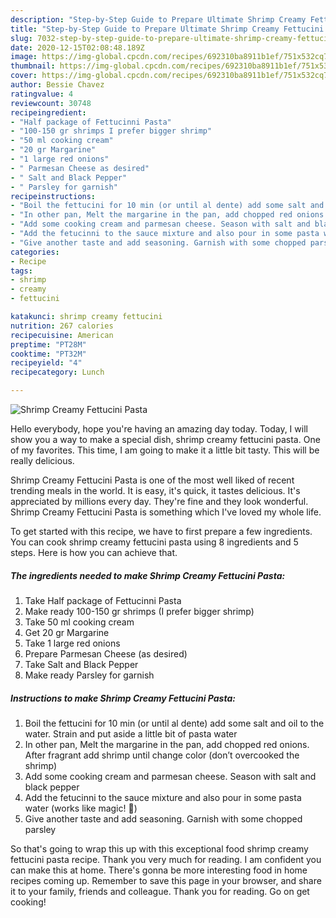 ```yaml
---
description: "Step-by-Step Guide to Prepare Ultimate Shrimp Creamy Fettucini Pasta"
title: "Step-by-Step Guide to Prepare Ultimate Shrimp Creamy Fettucini Pasta"
slug: 7032-step-by-step-guide-to-prepare-ultimate-shrimp-creamy-fettucini-pasta
date: 2020-12-15T02:08:48.189Z
image: https://img-global.cpcdn.com/recipes/692310ba8911b1ef/751x532cq70/shrimp-creamy-fettucini-pasta-recipe-main-photo.jpg
thumbnail: https://img-global.cpcdn.com/recipes/692310ba8911b1ef/751x532cq70/shrimp-creamy-fettucini-pasta-recipe-main-photo.jpg
cover: https://img-global.cpcdn.com/recipes/692310ba8911b1ef/751x532cq70/shrimp-creamy-fettucini-pasta-recipe-main-photo.jpg
author: Bessie Chavez
ratingvalue: 4
reviewcount: 30748
recipeingredient:
- "Half package of Fettucinni Pasta"
- "100-150 gr shrimps I prefer bigger shrimp"
- "50 ml cooking cream"
- "20 gr Margarine"
- "1 large red onions"
- " Parmesan Cheese as desired"
- " Salt and Black Pepper"
- " Parsley for garnish"
recipeinstructions:
- "Boil the fettucini for 10 min (or until al dente) add some salt and oil to the water. Strain and put aside a little bit of pasta water"
- "In other pan, Melt the margarine in the pan, add chopped red onions. After fragrant add shrimp until change color (don’t overcooked the shrimp)"
- "Add some cooking cream and parmesan cheese. Season with salt and black pepper"
- "Add the fetucinni to the sauce mixture and also pour in some pasta water (works like magic! 🤤)"
- "Give another taste and add seasoning. Garnish with some chopped parsley"
categories:
- Recipe
tags:
- shrimp
- creamy
- fettucini

katakunci: shrimp creamy fettucini 
nutrition: 267 calories
recipecuisine: American
preptime: "PT28M"
cooktime: "PT32M"
recipeyield: "4"
recipecategory: Lunch

---
```



![Shrimp Creamy Fettucini Pasta](https://img-global.cpcdn.com/recipes/692310ba8911b1ef/751x532cq70/shrimp-creamy-fettucini-pasta-recipe-main-photo.jpg)

Hello everybody, hope you're having an amazing day today. Today, I will show you a way to make a special dish, shrimp creamy fettucini pasta. One of my favorites. This time, I am going to make it a little bit tasty. This will be really delicious.



Shrimp Creamy Fettucini Pasta is one of the most well liked of recent trending meals in the world. It is easy, it's quick, it tastes delicious. It's appreciated by millions every day. They're fine and they look wonderful. Shrimp Creamy Fettucini Pasta is something which I've loved my whole life.


To get started with this recipe, we have to first prepare a few ingredients. You can cook shrimp creamy fettucini pasta using 8 ingredients and 5 steps. Here is how you can achieve that.

<!--inarticleads1-->

##### The ingredients needed to make Shrimp Creamy Fettucini Pasta:

1. Take Half package of Fettucinni Pasta
1. Make ready 100-150 gr shrimps (I prefer bigger shrimp)
1. Take 50 ml cooking cream
1. Get 20 gr Margarine
1. Take 1 large red onions
1. Prepare  Parmesan Cheese (as desired)
1. Take  Salt and Black Pepper
1. Make ready  Parsley for garnish




<!--inarticleads2-->

##### Instructions to make Shrimp Creamy Fettucini Pasta:

1. Boil the fettucini for 10 min (or until al dente) add some salt and oil to the water. Strain and put aside a little bit of pasta water
1. In other pan, Melt the margarine in the pan, add chopped red onions. After fragrant add shrimp until change color (don’t overcooked the shrimp)
1. Add some cooking cream and parmesan cheese. Season with salt and black pepper
1. Add the fetucinni to the sauce mixture and also pour in some pasta water (works like magic! 🤤)
1. Give another taste and add seasoning. Garnish with some chopped parsley




So that's going to wrap this up with this exceptional food shrimp creamy fettucini pasta recipe. Thank you very much for reading. I am confident you can make this at home. There's gonna be more interesting food in home recipes coming up. Remember to save this page in your browser, and share it to your family, friends and colleague. Thank you for reading. Go on get cooking!

